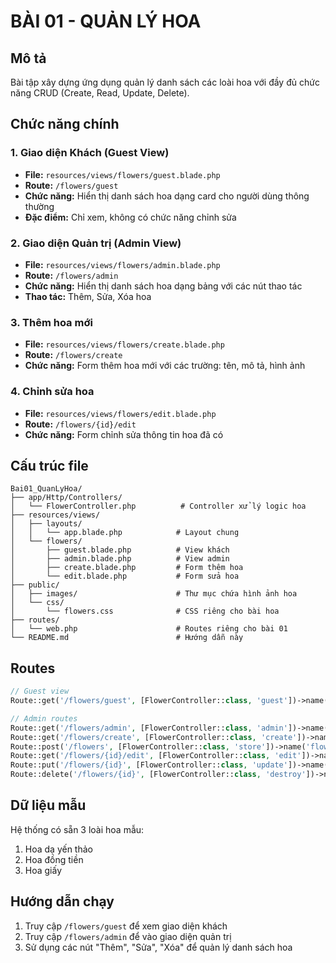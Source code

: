 # BÀI 01 - QUẢN LÝ HOA

## Mô tả
Bài tập xây dựng ứng dụng quản lý danh sách các loài hoa với đầy đủ chức năng CRUD (Create, Read, Update, Delete).

## Chức năng chính

### 1. Giao diện Khách (Guest View)
- **File:** `resources/views/flowers/guest.blade.php`
- **Route:** `/flowers/guest` 
- **Chức năng:** Hiển thị danh sách hoa dạng card cho người dùng thông thường
- **Đặc điểm:** Chỉ xem, không có chức năng chỉnh sửa

### 2. Giao diện Quản trị (Admin View)
- **File:** `resources/views/flowers/admin.blade.php`
- **Route:** `/flowers/admin`
- **Chức năng:** Hiển thị danh sách hoa dạng bảng với các nút thao tác
- **Thao tác:** Thêm, Sửa, Xóa hoa

### 3. Thêm hoa mới
- **File:** `resources/views/flowers/create.blade.php`
- **Route:** `/flowers/create`
- **Chức năng:** Form thêm hoa mới với các trường: tên, mô tả, hình ảnh

### 4. Chỉnh sửa hoa
- **File:** `resources/views/flowers/edit.blade.php`
- **Route:** `/flowers/{id}/edit`
- **Chức năng:** Form chỉnh sửa thông tin hoa đã có

## Cấu trúc file

```
Bai01_QuanLyHoa/
├── app/Http/Controllers/
│   └── FlowerController.php          # Controller xử lý logic hoa
├── resources/views/
│   ├── layouts/
│   │   └── app.blade.php            # Layout chung
│   └── flowers/
│       ├── guest.blade.php          # View khách
│       ├── admin.blade.php          # View admin
│       ├── create.blade.php         # Form thêm hoa
│       └── edit.blade.php           # Form sửa hoa
├── public/
│   ├── images/                      # Thư mục chứa hình ảnh hoa
│   └── css/
│       └── flowers.css              # CSS riêng cho bài hoa
├── routes/
│   └── web.php                      # Routes riêng cho bài 01
└── README.md                        # Hướng dẫn này
```

## Routes

```php
// Guest view
Route::get('/flowers/guest', [FlowerController::class, 'guest'])->name('flowers.guest');

// Admin routes
Route::get('/flowers/admin', [FlowerController::class, 'admin'])->name('flowers.admin');
Route::get('/flowers/create', [FlowerController::class, 'create'])->name('flowers.create');
Route::post('/flowers', [FlowerController::class, 'store'])->name('flowers.store');
Route::get('/flowers/{id}/edit', [FlowerController::class, 'edit'])->name('flowers.edit');
Route::put('/flowers/{id}', [FlowerController::class, 'update'])->name('flowers.update');
Route::delete('/flowers/{id}', [FlowerController::class, 'destroy'])->name('flowers.destroy');
```

## Dữ liệu mẫu
Hệ thống có sẵn 3 loài hoa mẫu:
1. Hoa dạ yến thảo
2. Hoa đồng tiền  
3. Hoa giấy

## Hướng dẫn chạy
1. Truy cập `/flowers/guest` để xem giao diện khách
2. Truy cập `/flowers/admin` để vào giao diện quản trị
3. Sử dụng các nút "Thêm", "Sửa", "Xóa" để quản lý danh sách hoa